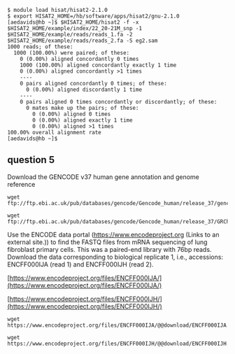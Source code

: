

```
$ module load hisat/hisat2-2.1.0
$ export HISAT2_HOME=/hb/software/apps/hisat2/gnu-2.1.0
[aedavids@hb ~]$ $HISAT2_HOME/hisat2 -f -x $HISAT2_HOME/example/index/22_20-21M_snp -1 $HISAT2_HOME/example/reads/reads_1.fa -2 $HISAT2_HOME/example/reads/reads_2.fa -S eg2.sam
1000 reads; of these:
  1000 (100.00%) were paired; of these:
    0 (0.00%) aligned concordantly 0 times
    1000 (100.00%) aligned concordantly exactly 1 time
    0 (0.00%) aligned concordantly >1 times
    ----
    0 pairs aligned concordantly 0 times; of these:
      0 (0.00%) aligned discordantly 1 time
    ----
    0 pairs aligned 0 times concordantly or discordantly; of these:
      0 mates make up the pairs; of these:
        0 (0.00%) aligned 0 times
        0 (0.00%) aligned exactly 1 time
        0 (0.00%) aligned >1 times
100.00% overall alignment rate
[aedavids@hb ~]$ 

```

## question 5

Download the GENCODE v37 human gene annotation and genome reference
```
wget ftp://ftp.ebi.ac.uk/pub/databases/gencode/Gencode_human/release_37/gencode.v37.annotation.gtf.gz

wget ftp://ftp.ebi.ac.uk/pub/databases/gencode/Gencode_human/release_37/GRCh38.p13.genome.fa.gz
```

Use the ENCODE data portal (https://www.encodeproject.org (Links to an external site.)) to find the FASTQ files from mRNA sequencing of lung fibroblast primary cells. This was a paired-end library with 76bp reads. Download the data corresponding to biological replicate 1, i.e., accessions: ENCFF000IJA (read 1) and ENCFF000IJH (read 2).

[https://www.encodeproject.org/files/ENCFF000IJA/](https://www.encodeproject.org/files/ENCFF000IJA/)

[https://www.encodeproject.org/files/ENCFF000IJH/](https://www.encodeproject.org/files/ENCFF000IJH/)
```
wget https://www.encodeproject.org/files/ENCFF000IJA/@@download/ENCFF000IJA.fastq.gz

wget https://www.encodeproject.org/files/ENCFF000IJH/@@download/ENCFF000IJH.fastq.gz
```
